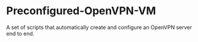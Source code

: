 # Preconfigured-OpenVPN-VM
A set of scripts that automatically create and configure an OpenVPN server end to end.
